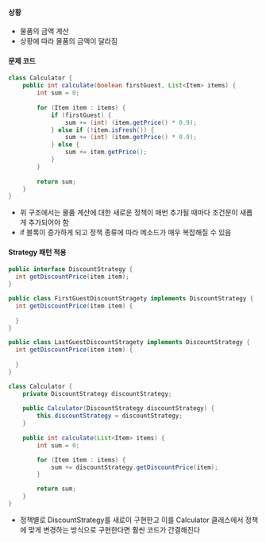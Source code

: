 #### 상황
- 물품의 금액 계산  
- 상황에 따라 물품의 금액이 달라짐  

#### 문제 코드
``` java
class Calculator {
    public int calculate(boolean firstGuest, List<Item> items) {
        int sum = 0;
        
        for (Item item : items) {
            if (firstGuest) {
                sum += (int) (item.getPrice() * 0.9);
            } else if (!item.isFresh()) {
                sum += (int) (item.getPrice() * 0.9);
            } else {
                sum += item.getPrice();
            }
        }
        
        return sum;
    }
}
```

- 위 구조에서는 물품 계산에 대한 새로운 정책이 매번 추가될 때마다 조건문이 새롭게 추가되어야 함  
- if 블록이 증가하게 되고 정책 종류에 따라 메소드가 매우 복잡해질 수 있음  


#### Strategy 패턴 적용 
``` java
public interface DiscountStrategy {
  int getDiscountPrice(item item);
}

public class FirstGuestDiscountStragety implements DiscountStrategy {
  int getDiscountPrice(item item) {
  
  }
}

public class LastGuestDiscountStragety implements DiscountStrategy {
  int getDiscountPrice(item item) {
  
  }
}

class Calculator {
    private DiscountStrategy discountStrategy;
    
    public Calculator(DiscountStrategy discountStrategy) {
        this.discountStrategy = discountStrategy;
    }
    
    public int calculate(List<Item> items) {
        int sum = 0;

        for (Item item : items) {
            sum += discountStrategy.getDiscountPrice(item);
        }

        return sum;
    }
}
```

- 정책별로 DiscountStrategy를 새로이 구현한고 이를 Calculator 클래스에서 정책에 맞게 변경하는 방식으로 구현한다면 훨씬 코드가 간결해진다  
